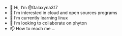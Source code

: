 - 👋 Hi, I’m @Galaxyna317
- 👀 I’m interested in cloud and open sources programs
- 🌱 I’m currently learning linux
- 💞️ I’m looking to collaborate on phyton
- 📫 How to reach me ...

<!---
Galaxyna317/Galaxyna317 is a ✨ special ✨ repository because its `README.md` (this file) appears on your GitHub profile.
You can click the Preview link to take a look at your changes.
--->
